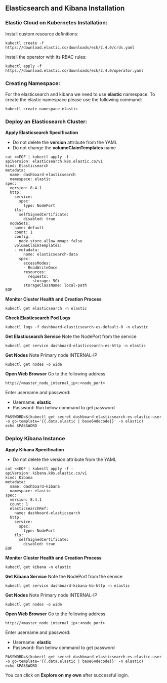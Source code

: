 ## Elasticsearch and Kibana Installation

### Elastic Cloud on Kubernetes Installation:

Install custom resource definitions:

```
kubectl create -f https://download.elastic.co/downloads/eck/2.4.0/crds.yaml
```

Install the operator with its RBAC rules:

```
kubectl apply -f https://download.elastic.co/downloads/eck/2.4.0/operator.yaml
```

### Creating Namespace:

For the elasticsearch and kibana we need to use **elastic** namespace. To create the elastic namespace please use the following command:

```
kubectl create namespace elastic
```

### Deploy an Elasticsearch Cluster:

**Apply Elasticsearch Specification**

- Do not delete the **version** attribute from the YAML
- Do not change the **volumeClaimTemplates** name

```
cat <<EOF | kubectl apply -f -
apiVersion: elasticsearch.k8s.elastic.co/v1
kind: Elasticsearch
metadata:
  name: dashboard-elasticsearch
  namespace: elastic
spec:
  version: 8.4.1
  http:
    service:
      spec:
        type: NodePort
    tls:
      selfSignedCertificate:
        disabled: true
  nodeSets:
  - name: default
    count: 1
    config:
      node.store.allow_mmap: false
    volumeClaimTemplates:
    - metadata:
        name: elasticsearch-data
      spec:
        accessModes:
        - ReadWriteOnce
        resources:
          requests:
            storage: 5Gi
        storageClassName: local-path
EOF
```

**Monitor Cluster Health and Creation Process**

```
kubectl get elasticsearch -n elastic
```

**Check Elasticsearch Pod Logs**

```
kubectl logs -f dashboard-elasticsearch-es-default-0 -n elastic
```

**Get Elasticsearch Service**
Note the NodePort from the service

```
kubectl get service dashboard-elasticsearch-es-http -n elastic
```

**Get Nodes**
Note Primary node INTERNAL-IP

```
kubectl get nodes -o wide
```

**Open Web Browser**
Go to the following address

```
http://<master_node_internal_ip>:<node_port>
```

Enter username and password:

- Username: **elastic**
- Password:
  Run below command to get password

```
PASSWORD=$(kubectl get secret dashboard-elasticsearch-es-elastic-user -o go-template='{{.data.elastic | base64decode}}' -n elastic)
echo $PASSWORD
```

### Deploy Kibana Instance

**Apply Kibana Specification**

- Do not delete the version attribute from the YAML

```
cat <<EOF | kubectl apply -f -
apiVersion: kibana.k8s.elastic.co/v1
kind: Kibana
metadata:
  name: dashboard-kibana
  namespace: elastic
spec:
  version: 8.4.1
  count: 1
  elasticsearchRef:
    name: dashboard-elasticsearch
  http:
    service:
      spec:
        type: NodePort
    tls:
      selfSignedCertificate:
        disabled: true
EOF
```

**Monitor Cluster Health and Creation Process**

```
kubectl get kibana -n elastic
```

**Get Kibana Service**
Note the NodePort from the service

```
kubectl get service dashboard-kibana-kb-http -n elastic
```

**Get Nodes**
Note Primary node INTERNAL-IP

```
kubectl get nodes -o wide
```

**Open Web Browser**
Go to the following address

```
http://<master_node_internal_ip>:<node_port>
```

Enter username and password:

- Username: **elastic**
- Password:
  Run below command to get password

```
PASSWORD=$(kubectl get secret dashboard-elasticsearch-es-elastic-user -o go-template='{{.data.elastic | base64decode}}' -n elastic)
echo $PASSWORD
```

You can click on **Explore on my own** after successful login.

